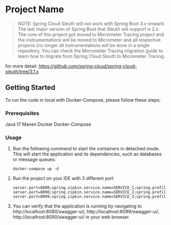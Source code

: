 # Project Name

> NOTE: Spring Cloud Sleuth will not work with Spring Boot 3.x onward. The last major version of Spring Boot that Sleuth will support is 2.x. 
> The core of this project got moved to Micrometer Tracing project and the instrumentations will be moved to Micrometer and all respective projects (no longer all instrumentations will be done in a single repository.
> You can check the Micrometer Tracing migration guide to learn how to migrate from Spring Cloud Sleuth to Micrometer Tracing.

for more detail: https://github.com/spring-cloud/spring-cloud-sleuth/tree/3.1.x

## Getting Started
To run the code in local with Docker-Compose, please follow these steps:

### Prerequisites

Java 17
Maven
Docker
Docker-Compose

### Usage

1. Run the following command to start the containers in detached mode. This will start the application and its dependencies, such as databases or message queues:
    ```shell
    docker-compose up -d
    ```
2. Run the project on your IDE with 3 different port
   ```text
   server.port=8080;spring.zipkin.service.name=SERVICE_1;spring.profiles.active=sev0
   server.port=8090;spring.zipkin.service.name=SERVICE_2;spring.profiles.active=sev1
   server.port=8099;spring.zipkin.service.name=SERVICE_3;spring.profiles.active=sev2
   ```
3. You can verify that the application is running by navigating to http://localhost:8080/swagger-ui/, http://localhost:8099/swagger-ui/, http://localhost:8090/swagger-ui/ in your web browser.

